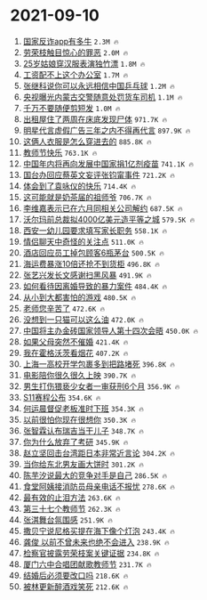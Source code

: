 # 2021-09-10

1. [国家反诈app有多牛](https://s.weibo.com/weibo?q=%23%E5%9B%BD%E5%AE%B6%E5%8F%8D%E8%AF%88app%E6%9C%89%E5%A4%9A%E7%89%9B%23&Refer=top) `2.3M 🔥`
1. [劳荣枝触目惊心的罪恶](https://s.weibo.com/weibo?q=%23%E5%8A%B3%E8%8D%A3%E6%9E%9D%E8%A7%A6%E7%9B%AE%E6%83%8A%E5%BF%83%E7%9A%84%E7%BD%AA%E6%81%B6%23&Refer=top) `2.0M 🔥`
1. [25岁姑娘穿汉服表演独竹漂](https://s.weibo.com/weibo?q=%2325%E5%B2%81%E5%A7%91%E5%A8%98%E7%A9%BF%E6%B1%89%E6%9C%8D%E8%A1%A8%E6%BC%94%E7%8B%AC%E7%AB%B9%E6%BC%82%23&Refer=top) `1.8M 🔥`
1. [工资配不上这个办公室](https://s.weibo.com/weibo?q=%23%E5%B7%A5%E8%B5%84%E9%85%8D%E4%B8%8D%E4%B8%8A%E8%BF%99%E4%B8%AA%E5%8A%9E%E5%85%AC%E5%AE%A4%23&Refer=top) `1.7M 🔥`
1. [张继科说你可以永远相信中国乒乓球](https://s.weibo.com/weibo?q=%23%E5%BC%A0%E7%BB%A7%E7%A7%91%E8%AF%B4%E4%BD%A0%E5%8F%AF%E4%BB%A5%E6%B0%B8%E8%BF%9C%E7%9B%B8%E4%BF%A1%E4%B8%AD%E5%9B%BD%E4%B9%92%E4%B9%93%E7%90%83%23&Refer=top) `1.2M 🔥`
1. [央视曝光内蒙古交警随意处罚货车司机](https://s.weibo.com/weibo?q=%23%E5%A4%AE%E8%A7%86%E6%9B%9D%E5%85%89%E5%86%85%E8%92%99%E5%8F%A4%E4%BA%A4%E8%AD%A6%E9%9A%8F%E6%84%8F%E5%A4%84%E7%BD%9A%E8%B4%A7%E8%BD%A6%E5%8F%B8%E6%9C%BA%23&Refer=top) `1.1M 🔥`
1. [千万不要随便剪短发](https://s.weibo.com/weibo?q=%23%E5%8D%83%E4%B8%87%E4%B8%8D%E8%A6%81%E9%9A%8F%E4%BE%BF%E5%89%AA%E7%9F%AD%E5%8F%91%23&Refer=top) `1.0M 🔥`
1. [出租屋住了两周在床底发现尸体](https://s.weibo.com/weibo?q=%23%E5%87%BA%E7%A7%9F%E5%B1%8B%E4%BD%8F%E4%BA%86%E4%B8%A4%E5%91%A8%E5%9C%A8%E5%BA%8A%E5%BA%95%E5%8F%91%E7%8E%B0%E5%B0%B8%E4%BD%93%23&Refer=top) `971.7K 🔥`
1. [明星代言虚假广告三年之内不得再代言](https://s.weibo.com/weibo?q=%23%E6%98%8E%E6%98%9F%E4%BB%A3%E8%A8%80%E8%99%9A%E5%81%87%E5%B9%BF%E5%91%8A%E4%B8%89%E5%B9%B4%E4%B9%8B%E5%86%85%E4%B8%8D%E5%BE%97%E5%86%8D%E4%BB%A3%E8%A8%80%23&Refer=top) `897.9K 🔥`
1. [这俩人衣服是怎么穿进去的](https://s.weibo.com/weibo?q=%23%E8%BF%99%E4%BF%A9%E4%BA%BA%E8%A1%A3%E6%9C%8D%E6%98%AF%E6%80%8E%E4%B9%88%E7%A9%BF%E8%BF%9B%E5%8E%BB%E7%9A%84%23&Refer=top) `885.8K 🔥`
1. [教师节快乐](https://s.weibo.com/weibo?q=%23%E6%95%99%E5%B8%88%E8%8A%82%E5%BF%AB%E4%B9%90%23&Refer=top) `763.1K 🔥`
1. [中国年内将再向发展中国家捐1亿剂疫苗](https://s.weibo.com/weibo?q=%23%E4%B8%AD%E5%9B%BD%E5%B9%B4%E5%86%85%E5%B0%86%E5%86%8D%E5%90%91%E5%8F%91%E5%B1%95%E4%B8%AD%E5%9B%BD%E5%AE%B6%E6%8D%901%E4%BA%BF%E5%89%82%E7%96%AB%E8%8B%97%23&Refer=top) `741.1K 🔥`
1. [国台办回应蔡英文妄评张钧甯事件](https://s.weibo.com/weibo?q=%23%E5%9B%BD%E5%8F%B0%E5%8A%9E%E5%9B%9E%E5%BA%94%E8%94%A1%E8%8B%B1%E6%96%87%E5%A6%84%E8%AF%84%E5%BC%A0%E9%92%A7%E7%94%AF%E4%BA%8B%E4%BB%B6%23&Refer=top) `721.2K 🔥`
1. [体会到了袁咏仪的快乐](https://s.weibo.com/weibo?q=%23%E4%BD%93%E4%BC%9A%E5%88%B0%E4%BA%86%E8%A2%81%E5%92%8F%E4%BB%AA%E7%9A%84%E5%BF%AB%E4%B9%90%23&Refer=top) `714.4K 🔥`
1. [这可能就是奶茶届的祖师爷](https://s.weibo.com/weibo?q=%23%E8%BF%99%E5%8F%AF%E8%83%BD%E5%B0%B1%E6%98%AF%E5%A5%B6%E8%8C%B6%E5%B1%8A%E7%9A%84%E7%A5%96%E5%B8%88%E7%88%B7%23&Refer=top) `706.7K 🔥`
1. [李维嘉表示已在六月同相关公司解约](https://s.weibo.com/weibo?q=%23%E6%9D%8E%E7%BB%B4%E5%98%89%E8%A1%A8%E7%A4%BA%E5%B7%B2%E5%9C%A8%E5%85%AD%E6%9C%88%E5%90%8C%E7%9B%B8%E5%85%B3%E5%85%AC%E5%8F%B8%E8%A7%A3%E7%BA%A6%23&Refer=top) `687.5K 🔥`
1. [沃尔玛前总裁拟4000亿美元造平等之城](https://s.weibo.com/weibo?q=%23%E6%B2%83%E5%B0%94%E7%8E%9B%E5%89%8D%E6%80%BB%E8%A3%81%E6%8B%9F4000%E4%BA%BF%E7%BE%8E%E5%85%83%E9%80%A0%E5%B9%B3%E7%AD%89%E4%B9%8B%E5%9F%8E%23&Refer=top) `579.5K 🔥`
1. [西安一幼儿园要求填写家长职务](https://s.weibo.com/weibo?q=%23%E8%A5%BF%E5%AE%89%E4%B8%80%E5%B9%BC%E5%84%BF%E5%9B%AD%E8%A6%81%E6%B1%82%E5%A1%AB%E5%86%99%E5%AE%B6%E9%95%BF%E8%81%8C%E5%8A%A1%23&Refer=top) `558.1K 🔥`
1. [情侣聊天中奇怪的关注点](https://s.weibo.com/weibo?q=%23%E6%83%85%E4%BE%A3%E8%81%8A%E5%A4%A9%E4%B8%AD%E5%A5%87%E6%80%AA%E7%9A%84%E5%85%B3%E6%B3%A8%E7%82%B9%23&Refer=top) `511.0K 🔥`
1. [酒店回应员工掉包顾客6瓶茅台](https://s.weibo.com/weibo?q=%E9%85%92%E5%BA%97%E5%9B%9E%E5%BA%94%E5%91%98%E5%B7%A5%E6%8E%89%E5%8C%85%E9%A1%BE%E5%AE%A26%E7%93%B6%E8%8C%85%E5%8F%B0&Refer=top) `500.5K 🔥`
1. [海运费暴涨10倍还抢不到货柜](https://s.weibo.com/weibo?q=%23%E6%B5%B7%E8%BF%90%E8%B4%B9%E6%9A%B4%E6%B6%A810%E5%80%8D%E8%BF%98%E6%8A%A2%E4%B8%8D%E5%88%B0%E8%B4%A7%E6%9F%9C%23&Refer=top) `496.8K 🔥`
1. [张艺兴发长文感谢扫黑风暴](https://s.weibo.com/weibo?q=%23%E5%BC%A0%E8%89%BA%E5%85%B4%E5%8F%91%E9%95%BF%E6%96%87%E6%84%9F%E8%B0%A2%E6%89%AB%E9%BB%91%E9%A3%8E%E6%9A%B4%23&Refer=top) `491.9K 🔥`
1. [如何看待因离婚导致的暴力案件](https://s.weibo.com/weibo?q=%23%E5%A6%82%E4%BD%95%E7%9C%8B%E5%BE%85%E5%9B%A0%E7%A6%BB%E5%A9%9A%E5%AF%BC%E8%87%B4%E7%9A%84%E6%9A%B4%E5%8A%9B%E6%A1%88%E4%BB%B6%23&Refer=top) `484.4K 🔥`
1. [从小到大都害怕的游戏](https://s.weibo.com/weibo?q=%23%E4%BB%8E%E5%B0%8F%E5%88%B0%E5%A4%A7%E9%83%BD%E5%AE%B3%E6%80%95%E7%9A%84%E6%B8%B8%E6%88%8F%23&Refer=top) `480.5K 🔥`
1. [老师您辛苦了](https://s.weibo.com/weibo?q=%23%E8%80%81%E5%B8%88%E6%82%A8%E8%BE%9B%E8%8B%A6%E4%BA%86%23&Refer=top) `472.6K 🔥`
1. [没想到一只猫可以这么油](https://s.weibo.com/weibo?q=%23%E6%B2%A1%E6%83%B3%E5%88%B0%E4%B8%80%E5%8F%AA%E7%8C%AB%E5%8F%AF%E4%BB%A5%E8%BF%99%E4%B9%88%E6%B2%B9%23&Refer=top) `472.0K 🔥`
1. [中国将主办金砖国家领导人第十四次会晤](https://s.weibo.com/weibo?q=%23%E4%B8%AD%E5%9B%BD%E5%B0%86%E4%B8%BB%E5%8A%9E%E9%87%91%E7%A0%96%E5%9B%BD%E5%AE%B6%E9%A2%86%E5%AF%BC%E4%BA%BA%E7%AC%AC%E5%8D%81%E5%9B%9B%E6%AC%A1%E4%BC%9A%E6%99%A4%23&Refer=top) `450.0K 🔥`
1. [如果父母突然不催婚](https://s.weibo.com/weibo?q=%23%E5%A6%82%E6%9E%9C%E7%88%B6%E6%AF%8D%E7%AA%81%E7%84%B6%E4%B8%8D%E5%82%AC%E5%A9%9A%23&Refer=top) `421.4K 🔥`
1. [我在霍格沃茨看烟花](https://s.weibo.com/weibo?q=%23%E6%88%91%E5%9C%A8%E9%9C%8D%E6%A0%BC%E6%B2%83%E8%8C%A8%E7%9C%8B%E7%83%9F%E8%8A%B1%23&Refer=top) `407.2K 🔥`
1. [上海一高校开学包裹多到把路堵死](https://s.weibo.com/weibo?q=%23%E4%B8%8A%E6%B5%B7%E4%B8%80%E9%AB%98%E6%A0%A1%E5%BC%80%E5%AD%A6%E5%8C%85%E8%A3%B9%E5%A4%9A%E5%88%B0%E6%8A%8A%E8%B7%AF%E5%A0%B5%E6%AD%BB%23&Refer=top) `396.8K 🔥`
1. [电影陪你很久很久上映](https://s.weibo.com/weibo?q=%E7%94%B5%E5%BD%B1%E9%99%AA%E4%BD%A0%E5%BE%88%E4%B9%85%E5%BE%88%E4%B9%85%E4%B8%8A%E6%98%A0&Refer=top) `390.7K 🔥`
1. [男生打伤猥亵少女者一审获刑6个月](https://s.weibo.com/weibo?q=%23%E7%94%B7%E7%94%9F%E6%89%93%E4%BC%A4%E7%8C%A5%E4%BA%B5%E5%B0%91%E5%A5%B3%E8%80%85%E4%B8%80%E5%AE%A1%E8%8E%B7%E5%88%916%E4%B8%AA%E6%9C%88%23&Refer=top) `356.9K 🔥`
1. [S11赛程公布](https://s.weibo.com/weibo?q=%23S11%E8%B5%9B%E7%A8%8B%E5%85%AC%E5%B8%83%23&Refer=top) `354.6K 🔥`
1. [何运晨督促老板准时下班](https://s.weibo.com/weibo?q=%23%E4%BD%95%E8%BF%90%E6%99%A8%E7%9D%A3%E4%BF%83%E8%80%81%E6%9D%BF%E5%87%86%E6%97%B6%E4%B8%8B%E7%8F%AD%23&Refer=top) `354.3K 🔥`
1. [以前很怕你现在很想你](https://s.weibo.com/weibo?q=%23%E4%BB%A5%E5%89%8D%E5%BE%88%E6%80%95%E4%BD%A0%E7%8E%B0%E5%9C%A8%E5%BE%88%E6%83%B3%E4%BD%A0%23&Refer=top) `350.3K 🔥`
1. [张智霖认布瑞吉当干儿子](https://s.weibo.com/weibo?q=%23%E5%BC%A0%E6%99%BA%E9%9C%96%E8%AE%A4%E5%B8%83%E7%91%9E%E5%90%89%E5%BD%93%E5%B9%B2%E5%84%BF%E5%AD%90%23&Refer=top) `348.7K 🔥`
1. [你为什么放弃了考研](https://s.weibo.com/weibo?q=%23%E4%BD%A0%E4%B8%BA%E4%BB%80%E4%B9%88%E6%94%BE%E5%BC%83%E4%BA%86%E8%80%83%E7%A0%94%23&Refer=top) `345.9K 🔥`
1. [赵立坚回击台湾距日本非常近言论](https://s.weibo.com/weibo?q=%23%E8%B5%B5%E7%AB%8B%E5%9D%9A%E5%9B%9E%E5%87%BB%E5%8F%B0%E6%B9%BE%E8%B7%9D%E6%97%A5%E6%9C%AC%E9%9D%9E%E5%B8%B8%E8%BF%91%E8%A8%80%E8%AE%BA%23&Refer=top) `304.2K 🔥`
1. [当你给东北男友画大饼时](https://s.weibo.com/weibo?q=%23%E5%BD%93%E4%BD%A0%E7%BB%99%E4%B8%9C%E5%8C%97%E7%94%B7%E5%8F%8B%E7%94%BB%E5%A4%A7%E9%A5%BC%E6%97%B6%23&Refer=top) `301.2K 🔥`
1. [陈芋汐说最大的竞争对手是自己](https://s.weibo.com/weibo?q=%23%E9%99%88%E8%8A%8B%E6%B1%90%E8%AF%B4%E6%9C%80%E5%A4%A7%E7%9A%84%E7%AB%9E%E4%BA%89%E5%AF%B9%E6%89%8B%E6%98%AF%E8%87%AA%E5%B7%B1%23&Refer=top) `286.5K 🔥`
1. [食堂阿姨接消防员母亲电话不报忧](https://s.weibo.com/weibo?q=%23%E9%A3%9F%E5%A0%82%E9%98%BF%E5%A7%A8%E6%8E%A5%E6%B6%88%E9%98%B2%E5%91%98%E6%AF%8D%E4%BA%B2%E7%94%B5%E8%AF%9D%E4%B8%8D%E6%8A%A5%E5%BF%A7%23&Refer=top) `278.6K 🔥`
1. [最有效的止泪方法](https://s.weibo.com/weibo?q=%23%E6%9C%80%E6%9C%89%E6%95%88%E7%9A%84%E6%AD%A2%E6%B3%AA%E6%96%B9%E6%B3%95%23&Refer=top) `263.6K 🔥`
1. [第三十七个教师节](https://s.weibo.com/weibo?q=%E7%AC%AC%E4%B8%89%E5%8D%81%E4%B8%83%E4%B8%AA%E6%95%99%E5%B8%88%E8%8A%82&Refer=top) `262.3K 🔥`
1. [张淇舞台氛围感](https://s.weibo.com/weibo?q=%23%E5%BC%A0%E6%B7%87%E8%88%9E%E5%8F%B0%E6%B0%9B%E5%9B%B4%E6%84%9F%23&Refer=top) `251.9K 🔥`
1. [撒贝宁说尼格买提在海下像个灯泡](https://s.weibo.com/weibo?q=%23%E6%92%92%E8%B4%9D%E5%AE%81%E8%AF%B4%E5%B0%BC%E6%A0%BC%E4%B9%B0%E6%8F%90%E5%9C%A8%E6%B5%B7%E4%B8%8B%E5%83%8F%E4%B8%AA%E7%81%AF%E6%B3%A1%23&Refer=top) `243.4K 🔥`
1. [龚俊 以前不曾未来也绝不会进入](https://s.weibo.com/weibo?q=%E9%BE%9A%E4%BF%8A%20%E4%BB%A5%E5%89%8D%E4%B8%8D%E6%9B%BE%E6%9C%AA%E6%9D%A5%E4%B9%9F%E7%BB%9D%E4%B8%8D%E4%BC%9A%E8%BF%9B%E5%85%A5&Refer=top) `238.9K 🔥`
1. [检察官披露劳荣枝案关键证据](https://s.weibo.com/weibo?q=%23%E6%A3%80%E5%AF%9F%E5%AE%98%E6%8A%AB%E9%9C%B2%E5%8A%B3%E8%8D%A3%E6%9E%9D%E6%A1%88%E5%85%B3%E9%94%AE%E8%AF%81%E6%8D%AE%23&Refer=top) `234.8K 🔥`
1. [厦门六中合唱团献歌教师节](https://s.weibo.com/weibo?q=%23%E5%8E%A6%E9%97%A8%E5%85%AD%E4%B8%AD%E5%90%88%E5%94%B1%E5%9B%A2%E7%8C%AE%E6%AD%8C%E6%95%99%E5%B8%88%E8%8A%82%23&Refer=top) `231.7K 🔥`
1. [结婚后必须要改口吗](https://s.weibo.com/weibo?q=%23%E7%BB%93%E5%A9%9A%E5%90%8E%E5%BF%85%E9%A1%BB%E8%A6%81%E6%94%B9%E5%8F%A3%E5%90%97%23&Refer=top) `218.6K 🔥`
1. [被林更新醉酒戏笑死](https://s.weibo.com/weibo?q=%23%E8%A2%AB%E6%9E%97%E6%9B%B4%E6%96%B0%E9%86%89%E9%85%92%E6%88%8F%E7%AC%91%E6%AD%BB%23&Refer=top) `212.6K 🔥`
